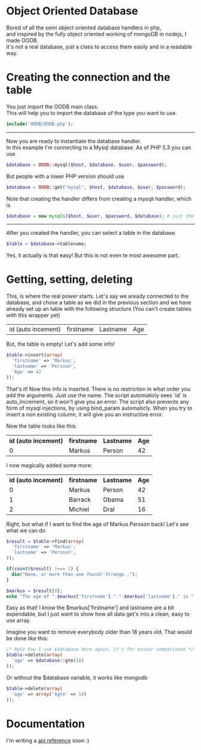 Object Oriented Database
====

Bored of all the semi object oriented database handlers in php,  
and inspired by the fully object oriented working of mongoDB in nodejs, I made OODB.  
It's not a real database, just a class to access them easily and in a readable way.  

Creating the connection and the table
====

You just import the OODB main class.  
This will help you to import the database of the type you want to use. 
```php
include('OODB/OODB.php');
```  
***
Now you are ready to instantiate the database handler.  
In this example I'm connecting to a Mysql database. As of PHP 5.3 you can use
```php
$database = OODB::mysql($host, $database, $user, $password);
```
But people with a lower PHP version should use
```php
$database = OODB::get("mysql", $host, $database, $user, $password);
```
Note that creating the handler differs from creating a mysqli handler, which is
```php
$database = new mysqli($host, $user, $password, $database); # just the order of arguments
```
***

After you created the handler, you can select a table in the database.
```php
$table = $database->tablename;
```
Yes, it actually is that easy!
But this is not even te most awesome part.

Getting, setting, deleting
====

This, is where the real power starts.
Let's say we aready connected to the database, and chose a table as we did in the previous section
and we have already set up an table with the following structure (You can't create tables with this wrapper yet)

<table>
  <tr>
    <td>id (auto incement)</td>
    <td>firstname</td>
    <td>Lastname</td>
    <td>Age</td>
  </tr>
</table>

But, the table is empty!
Let's add some info!

```php
$table->insert(array(
  'firstname' => 'Markus',
  'lastname' => 'Persson',
  'Age' => 42
));
```

That's it! Now this info is inserted. There is no restriction in what order you add the arguments.
Just use the name. The script automaticly sees 'id' is auto_increment, so it won't give you an error.
The script also prevents any form of mysql injections, by using bind_param automaticly.
When you try to insert a non existing column, it will give you an instructive error.

Now the table looks like this:

<table>
  <tr>
    <th>id (auto incement)</th>
    <th>firstname</th>
    <th>Lastname</th>
    <th>Age</th>
  </tr>
  <tr>
    <td>0</td>
    <td>Markus</td>
    <td>Person</td>
    <td>42</td>
  </tr>
</table>

I now magically added some more:

<table>
  <tr>
    <th>id (auto incement)</th>
    <th>firstname</th>
    <th>Lastname</th>
    <th>Age</th>
  </tr>
  <tr>
    <td>0</td>
    <td>Markus</td>
    <td>Person</td>
    <td>42</td>
  </tr>
  <tr>
    <td>1</td>
    <td>Barrack</td>
    <td>Obama</td>
    <td>51</td>
  </tr>
  <tr>
    <td>2</td>
    <td>Michiel</td>
    <td>Dral</td>
    <td>16</td>
  </tr>
</table>

Right, but what if I want to find the age of Markus Persson back!
Let's see what we can do

```php
$result = $table->find(array(
  'firstname' => 'Markus',
  'lastname' => 'Persson',
));

if(count($result) !=== 1) {
  die("None, or more than one found? Strange..");
}

$markus = $result[0];
echo "The age of ".$markus['firstname']." ".$markus['lastname']." is ".$markus['age'];
```

Easy as that!
I know the $markus['firstname'] and lastname are a bit expendable, but I just want to show how all data get's into a clean, easy to use array.

Imagine you want to remove everybody older than 18 years old.
That would be done like this:

```php
/* Note how I use $database here again, it's for easier comparisons */
$table->delete(array(
  'age' => $database::gte(18)
));
```

Or without the $database variable, it works like mongodb


```php
$table->delete(array(
  'age' => array('$gte' => 18)
));
```

Documentation
===
I'm writing a [api reference](https://github.com/dralletje/OODB/wiki/Api-reference) soon :)
